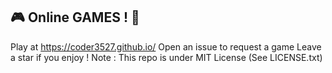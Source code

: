 ## 🎮 Online GAMES ! 🥷
Play at https://coder3527.github.io/
Open an issue to request a game
Leave a star if you enjoy !
Note : This repo is under MIT License (See LICENSE.txt)


